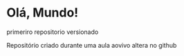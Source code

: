# Olá, Mundo!
 primeriro repositorio versionado

Repositório criado durante uma aula aovivo
altera no github
